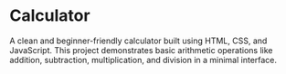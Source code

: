 # Calculator
A clean and beginner-friendly calculator built using HTML, CSS, and JavaScript. This project demonstrates basic arithmetic operations like addition, subtraction, multiplication, and division in a minimal interface.
